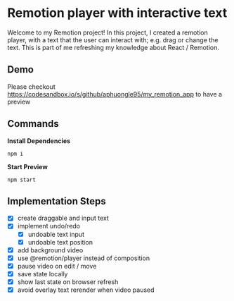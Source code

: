# Remotion player with interactive text

Welcome to my Remotion project! In this project, I created a remotion player, with a text that the user can interact with; e.g. drag or change the text.
This is part of me refreshing my knowledge about React / Remotion.

## Demo
Please checkout https://codesandbox.io/s/github/aphuongle95/my_remotion_app to have a preview 

## Commands

**Install Dependencies**

```console
npm i
```

**Start Preview**

```console
npm start
```


## Implementation Steps

- [x] create draggable and input text
- [x] implement undo/redo
    - [x] undoable text input
    - [x] undoable text position
- [x] add background video
- [x] use @remotion/player instead of composition
- [x] pause video on edit / move
- [x] save state locally 
- [x] show last state on browser refresh
- [x] avoid overlay text rerender when video paused
